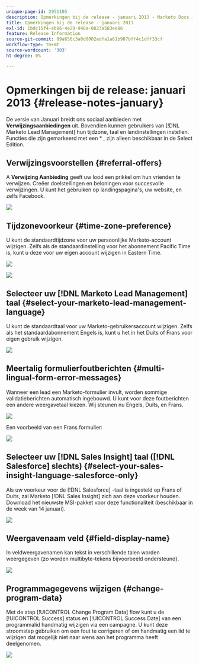 ```yaml
---
unique-page-id: 2951105
description: Opmerkingen bij de release - januari 2013 - Marketo Docs - Productdocumentatie
title: Opmerkingen bij de release - januari 2013
exl-id: 1bdc15f4-eb86-4e29-948a-0823a583ee86
feature: Release Information
source-git-commit: 09a656c3a0d0002edfa1a61b987bff4c1dff33cf
workflow-type: tm+mt
source-wordcount: '303'
ht-degree: 0%

---
```


# Opmerkingen bij de release: januari 2013 {#release-notes-january}

De versie van Januari breidt ons sociaal aanbieden met **Verwijzingsaanbiedingen** uit. Bovendien kunnen gebruikers van [!DNL Marketo Lead Management] hun tijdzone, taal en landinstellingen instellen. Functies die zijn gemarkeerd met een &#42; , zijn alleen beschikbaar in de Select Edition.

## Verwijzingsvoorstellen {#referral-offers}

A **Verwijzing Aanbieding** geeft uw lood een prikkel om hun vrienden te verwijzen. Creëer doelstellingen en beloningen voor succesvolle verwijzingen. U kunt het gebruiken op landingspagina&#39;s, uw website, en zelfs Facebook.

![](assets/image2014-9-22-15-3a20-3a13.png)

## Tijdzonevoorkeur {#time-zone-preference}

U kunt de standaardtijdzone voor uw persoonlijke Marketo-account wijzigen. Zelfs als de standaardinstelling voor het abonnement Pacific Time is, kunt u deze voor uw eigen account wijzigen in Eastern Time.

![](assets/image2014-9-22-15-3a20-3a41.png)

![](assets/image2014-9-22-15-3a21-3a2.png)

## Selecteer uw [!DNL Marketo Lead Management] taal {#select-your-marketo-lead-management-language}

U kunt de standaardtaal voor uw Marketo-gebruikersaccount wijzigen. Zelfs als het standaardabonnement Engels is, kunt u het in het Duits of Frans voor eigen gebruik wijzigen.

![](assets/image2014-9-22-15-3a21-3a18.png)

## Meertalig formulierfoutberichten {#multi-lingual-form-error-messages}

Wanneer een lead een Marketo-formulier invult, worden sommige validatieberichten automatisch ingebouwd. U kunt voor deze foutberichten een andere weergavetaal kiezen. Wij steunen nu Engels, Duits, en Frans.

![](assets/image2014-9-22-15-3a21-3a33.png)

Een voorbeeld van een Frans formulier:

![](assets/image2014-9-22-15-3a22-3a2.png)

## Selecteer uw [!DNL Sales Insight] taal ([!DNL Salesforce] slechts) {#select-your-sales-insight-language-salesforce-only}

Als uw voorkeur voor de [!DNL Salesforce] -taal is ingesteld op Frans of Duits, zal Marketo [!DNL Sales Insight] zich aan deze voorkeur houden. Download het nieuwste MSI-pakket voor deze functionaliteit (beschikbaar in de week van 14 januari).

![](assets/image2014-9-22-15-3a22-3a31.png)

## Weergavenaam veld {#field-display-name}

In veldweergavenamen kan tekst in verschillende talen worden weergegeven (zo worden multibyte-tekens bijvoorbeeld ondersteund).

![](assets/image2014-9-22-15-3a22-3a56.png)

## Programmagegevens wijzigen {#change-program-data}

Met de stap [!UICONTROL Change Program Data] flow kunt u de [!UICONTROL Success] status en [!UICONTROL Success Date] van een programmalid handmatig wijzigen via een campagne. U kunt deze stroomstap gebruiken om een fout te corrigeren of om handmatig een lid te wijzigen dat mogelijk niet naar wens aan het programma heeft deelgenomen.

![](assets/image2014-9-22-15-3a23-3a23.png)
